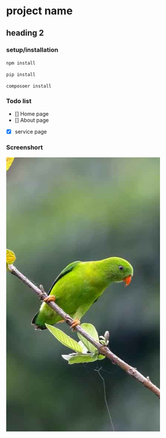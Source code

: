# project name
## heading 2
### setup/installation
`npm install`

`pip install`

`composoer install`
### Todo list
- [] Home page
- [] About page
- [x] service page
### Screenshort
![Bird](image.png)
